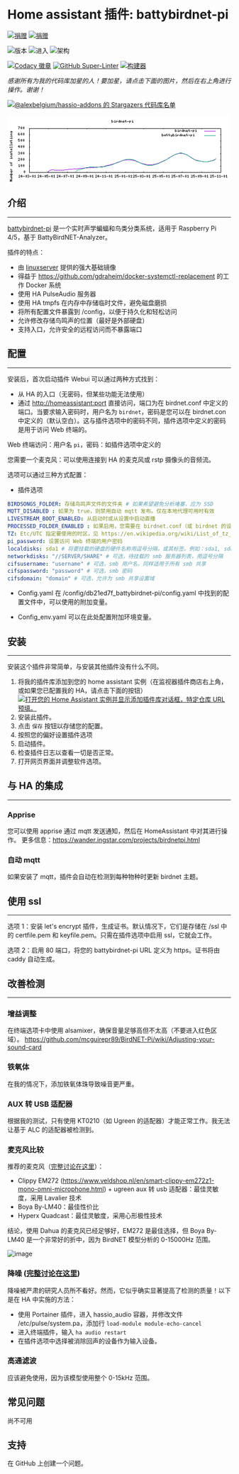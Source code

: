 # Home assistant 插件: battybirdnet-pi

[![捐赠][donation-badge]](https://www.buymeacoffee.com/alexbelgium)
[![捐赠][paypal-badge]](https://www.paypal.com/donate/?hosted_button_id=DZFULJZTP3UQA)

![版本](https://img.shields.io/badge/dynamic/json?label=Version&query=%24.version&url=https%3A%2F%2Fraw.githubusercontent.com%2Falexbelgium%2Fhassio-addons%2Fmaster%2Fbattybirdnet-pi%2Fconfig.json)
![进入](https://img.shields.io/badge/dynamic/json?label=Ingress&query=%24.ingress&url=https%3A%2F%2Fraw.githubusercontent.com%2Falexbelgium%2Fhassio-addons%2Fmaster%2Fbattybirdnet-pi%2Fconfig.json)
![架构](https://img.shields.io/badge/dynamic/json?color=success&label=Arch&query=%24.arch&url=https%3A%2F%2Fraw.githubusercontent.com%2Falexbelgium%2Fhassio-addons%2Fmaster%2Fbattybirdnet-pi%2Fconfig.json)

[![Codacy 徽章](https://app.codacy.com/project/badge/Grade/9c6cf10bdbba45ecb202d7f579b5be0e)](https://www.codacy.com/gh/alexbelgium/hassio-addons/dashboard?utm_source=github.com&utm_medium=referral&utm_content=alexbelgium/hassio-addons&utm_campaign=Badge_Grade)
[![GitHub Super-Linter](https://img.shields.io/github/actions/workflow/status/alexbelgium/hassio-addons/weekly-supelinter.yaml?label=Lint%20code%20base)](https://github.com/alexbelgium/hassio-addons/actions/workflows/weekly-supelinter.yaml)
[![构建器](https://img.shields.io/github/actions/workflow/status/alexbelgium/hassio-addons/onpush_builder.yaml?label=Builder)](https://github.com/alexbelgium/hassio-addons/actions/workflows/onpush_builder.yaml)

[donation-badge]: https://img.shields.io/badge/Buy%20me%20a%20coffee%20(no%20paypal)-%23d32f2f?logo=buy-me-a-coffee&style=flat&logoColor=white
[paypal-badge]: https://img.shields.io/badge/Buy%20me%20a%20coffee%20with%20Paypal-0070BA?logo=paypal&style=flat&logoColor=white

_感谢所有为我的代码库加星的人！要加星，请点击下面的图片，然后在右上角进行操作。谢谢！_

[![@alexbelgium/hassio-addons 的 Stargazers 代码库名单](https://raw.githubusercontent.com/alexbelgium/hassio-addons/master/.github/stars2.svg)](https://github.com/alexbelgium/hassio-addons/stargazers)

![下载量演变](https://raw.githubusercontent.com/alexbelgium/hassio-addons/master/BirdNET-Pi/stats.png)

## 介绍

---

[battybirdnet-pi](https://github.com/rdz-oss/BattyBirdNET-Pi) 是一个实时声学蝙蝠和鸟类分类系统，适用于 Raspberry Pi 4/5，基于 BattyBirdNET-Analyzer。

插件的特点：
- 由 [linuxserver](https://github.com/linuxserver/docker-baseimage-debian) 提供的强大基础镜像
- 得益于 https://github.com/gdraheim/docker-systemctl-replacement 的工作 Docker 系统
- 使用 HA PulseAudio 服务器
- 使用 HA tmpfs 在内存中存储临时文件，避免磁盘磨损
- 将所有配置文件暴露到 /config，以便于持久化和轻松访问
- 允许修改存储鸟鸣声的位置（最好是外部硬盘）
- 支持入口，允许安全的远程访问而不暴露端口

## 配置

---

安装后，首次启动插件
Webui 可以通过两种方式找到：
- 从 HA 的入口（无密码，但某些功能无法使用）
- 通过 <http://homeassistant:port> 直接访问，端口为在 birdnet.conf 中定义的端口。当要求输入密码时，用户名为 `birdnet`，密码是您可以在 birdnet.con 中定义的（默认空白）。这与插件选项中的密码不同，插件选项中定义的密码是用于访问 Web 终端的。

Web 终端访问：用户名 `pi`，密码：如插件选项中定义的

您需要一个麦克风：可以使用连接到 HA 的麦克风或 rstp 摄像头的音频流。

选项可以通过三种方式配置：

- 插件选项

```yaml
BIRDSONGS_FOLDER: 存储鸟鸣声文件的文件夹 # 如果希望避免分析堵塞，应为 SSD
MQTT_DISABLED : 如果为 true，则禁用自动 mqtt 发布。仅在本地代理可用时有效
LIVESTREAM_BOOT_ENABLED: 从启动时或从设置中启动直播
PROCESSED_FOLDER_ENABLED : 如果启用，您需要在 birdnet.conf（或 birdnet 的设置中）设置将保存在 tmpfs 中的临时文件夹 "/tmp/Processed" 中的最后 wav 文件的数量（这样没有磁盘磨损），以便您需要检索它们。这个数量可以从插件选项中调整
TZ: Etc/UTC 指定要使用的时区，见 https://en.wikipedia.org/wiki/List_of_tz_database_time_zones#List
pi_password: 设置访问 Web 终端的用户密码
localdisks: sda1 # 将要挂载的硬盘的硬件名称用逗号分隔，或其标签。例如：sda1, sdb1, MYNAS...
networkdisks: "//SERVER/SHARE" # 可选，待挂载的 smb 服务器列表，用逗号分隔
cifsusername: "username" # 可选，smb 用户名，同样适用于所有 smb 共享
cifspassword: "password" # 可选，smb 密码
cifsdomain: "domain" # 可选，允许为 smb 共享设置域
```

- Config.yaml
在 /config/db21ed7f_battybirdnet-pi/config.yaml 中找到的配置文件中，可以使用的附加变量。

- Config_env.yaml
可以在此处配置附加环境变量。

## 安装

---

安装这个插件非常简单，与安装其他插件没有什么不同。

1. 将我的插件库添加到您的 home assistant 实例（在监视器插件商店右上角，或如果您已配置我的 HA，请点击下面的按钮）
   [![打开您的 Home Assistant 实例并显示添加插件库对话框，特定仓库 URL 预填。](https://my.home-assistant.io/badges/supervisor_add_addon_repository.svg)](https://my.home-assistant.io/redirect/supervisor_add_addon_repository/?repository_url=https%3A%2F%2Fgithub.com%2Falexbelgium%2Fhassio-addons)
1. 安装此插件。
1. 点击 `保存` 按钮以存储您的配置。
1. 按照您的偏好设置插件选项
1. 启动插件。
1. 检查插件日志以查看一切是否正常。
1. 打开网页界面并调整软件选项。

## 与 HA 的集成

---
### Apprise

您可以使用 apprise 通过 mqtt 发送通知，然后在 HomeAssistant 中对其进行操作。
更多信息：https://wander.ingstar.com/projects/birdnetpi.html

### 自动 mqtt

如果安装了 mqtt，插件会自动在检测到每种物种时更新 birdnet 主题。

## 使用 ssl

---

选项 1：安装 let's encrypt 插件，生成证书。默认情况下，它们是存储在 /ssl 中的 certfile.pem 和 keyfile.pem。只需在插件选项中启用 ssl，它就会工作。

选项 2：启用 80 端口，将您的 battybirdnet-pi URL 定义为 https。证书将由 caddy 自动生成。

## 改善检测

---

### 增益调整

在终端选项卡中使用 alsamixer，确保音量足够高但不太高（不要进入红色区域）。
https://github.com/mcguirepr89/BirdNET-Pi/wiki/Adjusting-your-sound-card

### 铁氧体

在我的情况下，添加铁氧体珠导致噪音更严重。

### AUX 转 USB 适配器

根据我的测试，只有使用 KT0210（如 Ugreen 的适配器）才能正常工作。我无法让基于 ALC 的适配器被检测到。

### 麦克风比较

推荐的麦克风（[完整讨论在这里](https://github.com/mcguirepr89/BirdNET-Pi/discussions/39)）：
- Clippy EM272 (https://www.veldshop.nl/en/smart-clippy-em272z1-mono-omni-microphone.html) + ugreen aux 转 usb 适配器：最佳灵敏度，采用 Lavalier 技术
- Boya By-LM40：最佳性价比
- Hyperx Quadcast：最佳灵敏度，采用心形极性技术

结论，使用 Dahua 的麦克风已经足够好，EM272 是最佳选择，但 Boya By-LM40 是一个非常好的折中，因为 BirdNET 模型分析的 0-15000Hz 范围。

![image](https://github.com/alexbelgium/hassio-addons/assets/44178713/df992b79-7171-4f73-b0c0-55eb4256cd5b)

### 降噪 ([完整讨论在这里](https://github.com/mcguirepr89/BirdNET-Pi/discussions/597))

降噪被严肃的研究人员所不看好。然而，它似乎确实显著提高了检测的质量！以下是在 HA 中实施的方法：
- 使用 Portainer 插件，进入 hassio_audio 容器，并修改文件 /etc/pulse/system.pa，添加行 `load-module module-echo-cancel`
- 进入终端插件，输入 `ha audio restart`
- 在插件选项中选择被消除回声的设备作为输入设备。

### 高通滤波

应该避免使用，因为该模型使用整个 0-15kHz 范围。

## 常见问题

尚不可用

## 支持

在 GitHub 上创建一个问题。